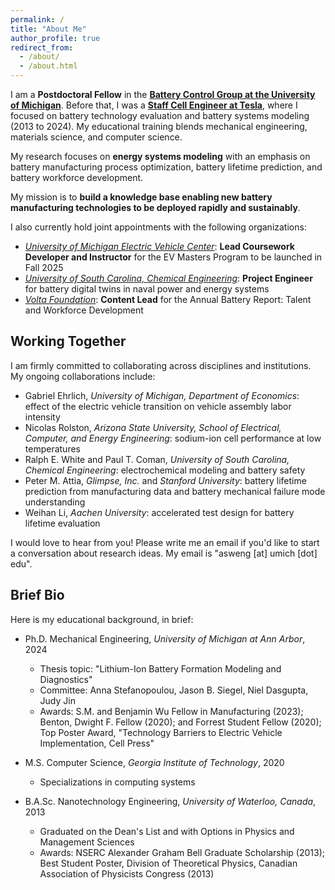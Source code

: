 ```yaml
---
permalink: /
title: "About Me"
author_profile: true
redirect_from: 
  - /about/
  - /about.html
---
```


I am a **Postdoctoral Fellow** in the [**Battery Control Group at the University of Michigan**](https://batterycontrolgroup.engin.umich.edu/). Before that, I was a [**Staff Cell Engineer at Tesla**](https://www.linkedin.com/in/wengandrew/), where I focused on battery technology evaluation and battery systems modeling (2013 to 2024). My educational training blends mechanical engineering, materials science, and computer science.

My research focuses on **energy systems modeling** with an emphasis on battery manufacturing process optimization, battery lifetime prediction, and battery workforce development. 

My mission is to **build a knowledge base enabling new battery manufacturing technologies to be deployed rapidly and sustainably**.

I also currently hold joint appointments with the following organizations:
- [_University of Michigan Electric Vehicle Center_](https://evc.engin.umich.edu/): **Lead Coursework Developer and Instructor** for the EV Masters Program to be launched in Fall 2025
- [_University of South Carolina, Chemical Engineering_](https://sc.edu/study/colleges_schools/engineering_and_computing/news_events/news/2022/dougal_10_million_navy_research.php): **Project Engineer** for battery digital twins in naval power and energy systems 
- [_Volta Foundation_](https://volta.foundation/battery-report): **Content Lead** for the Annual Battery Report: Talent and Workforce Development

## Working Together

I am firmly committed to collaborating across disciplines and institutions. My ongoing collaborations include:

- Gabriel Ehrlich, *University of Michigan, Department of Economics*: effect of the electric vehicle transition on vehicle assembly labor intensity
- Nicolas Rolston, *Arizona State University, School of Electrical, Computer, and Energy Engineering*: sodium-ion cell performance at low temperatures
- Ralph E. White and Paul T. Coman, *University of South Carolina, Chemical Engineering*: electrochemical modeling and battery safety
- Peter M. Attia, *Glimpse, Inc.* and *Stanford University*: battery lifetime prediction from manufacturing data and battery mechanical failure mode understanding
- Weihan Li, *Aachen University*: accelerated test design for battery lifetime evaluation

I would love to hear from you! Please write me an email if you'd like to start a conversation about research ideas. My email is "asweng [at] umich [dot] edu".

## Brief Bio

Here is my educational background, in brief:
- Ph.D. Mechanical Engineering, *University of Michigan at Ann Arbor*, 2024
  - Thesis topic: "Lithium-Ion Battery Formation Modeling and Diagnostics"
  - Committee: Anna Stefanopoulou, Jason B. Siegel, Niel Dasgupta, Judy Jin
  - Awards: S.M. and Benjamin Wu Fellow in Manufacturing (2023); Benton, Dwight F. Fellow (2020); and Forrest Student Fellow (2020); Top Poster Award, "Technology Barriers to Electric Vehicle Implementation, Cell Press"

- M.S. Computer Science, *Georgia Institute of Technology*, 2020
  - Specializations in computing systems

- B.A.Sc. Nanotechnology Engineering, *University of Waterloo, Canada*, 2013
  - Graduated on the Dean's List and with Options in Physics and Management Sciences 
  - Awards: NSERC Alexander Graham Bell Graduate Scholarship (2013); Best Student Poster, Division of Theoretical Physics, Canadian Association of Physicists Congress (2013)